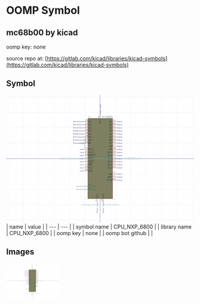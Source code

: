 # OOMP Symbol  
## mc68b00  by kicad  
  
oomp key: none  
  
source repo at: [https://gitlab.com/kicad/libraries/kicad-symbols](https://gitlab.com/kicad/libraries/kicad-symbols)  
## Symbol  
  
[![working.png](working_600.png)](working.png)  
| name | value | 
| --- | --- | 
| symbol name | CPU_NXP_6800 | 
| library name | CPU_NXP_6800 | 
| oomp key | none | 
| oomp bot github |  | 
## Images  
  
[![working.png](working_140.png)](working.png)  
